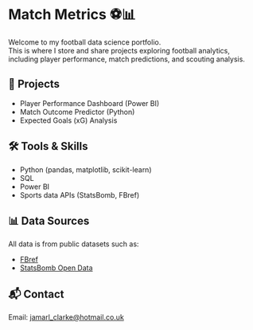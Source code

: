 # Match Metrics ⚽📊

Welcome to my football data science portfolio.  
This is where I store and share projects exploring football analytics, including player performance, match predictions, and scouting analysis.

## 📂 Projects
- Player Performance Dashboard (Power BI)
- Match Outcome Predictor (Python)
- Expected Goals (xG) Analysis

## 🛠 Tools & Skills
- Python (pandas, matplotlib, scikit-learn)
- SQL
- Power BI
- Sports data APIs (StatsBomb, FBref)

## 📊 Data Sources
All data is from public datasets such as:
- [FBref](https://fbref.com/en/)
- [StatsBomb Open Data](https://statsbomb.com/)

## 📬 Contact
Email: jamarl_clarke@hotmail.co.uk

